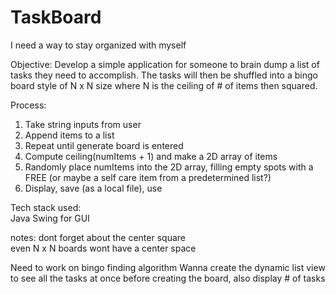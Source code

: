 # TaskBoard
I need a way to stay organized with myself

Objective:
Develop a simple application for someone to brain dump a list of tasks they need to accomplish. The tasks will then be shuffled into a bingo board style of N x N size where N is the ceiling of # of items then squared.

Process:
1. Take string inputs from user
2. Append items to a list
3. Repeat until generate board is entered
4. Compute ceiling(numItems + 1) and make a 2D array of items
5. Randomly place numItems into the 2D array, filling empty spots with a FREE (or maybe a self care item from a predetermined list?)
6. Display, save (as a local file), use


Tech stack used: <br>
Java Swing for GUI

notes:
dont forget about the center square <br>
even N x N boards wont have a center space

Need to work on bingo finding algorithm
Wanna create the dynamic list view to see all the tasks at once before creating the board, also display # of tasks
